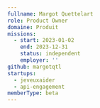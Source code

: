 ```yaml
---
fullname: Margot Quettelart
role: Product Owner
domaine: Produit
missions:
  - start: 2023-01-02
    end: 2023-12-31
    status: independent
    employer: ''
github: margotqtl
startups:
  - jeveuxaider
  - api-engagement
memberType: beta
---
```


